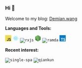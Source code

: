 ### Hi 👋

Welcome to my blog:  [Demian.wang](http://demian.wang/)

**Languages and Tools:**

<code><img title="javascript" height="20" src="https://raw.githubusercontent.com/github/explore/80688e429a7d4ef2fca1e82350fe8e3517d3494d/topics/javascript/javascript.png" /></code>
<code><img title="react" height="20" src="https://raw.githubusercontent.com/github/explore/80688e429a7d4ef2fca1e82350fe8e3517d3494d/topics/react/react.png" /></code>
<code><img title="rxjs" height="20" src="https://github.com/ReactiveX/rxjs/raw/master/docs_app/assets/Rx_Logo_S.png" /></code>
<code><img title="nodejs" height="20" src="https://raw.githubusercontent.com/github/explore/80688e429a7d4ef2fca1e82350fe8e3517d3494d/topics/nodejs/nodejs.png" /></code>
<code><img title="ramda" height="20" src="https://camo.githubusercontent.com/66e5b8122f99a1a0a2ffaed17eb85fd080ed38fc/68747470733a2f2f72616d64616a732e636f6d2f72616d646146696c6c65645f323030783233352e706e67" /></code>
<code><img title="typescript" height="20" src="https://raw.githubusercontent.com/github/explore/80688e429a7d4ef2fca1e82350fe8e3517d3494d/topics/typescript/typescript.png" /></code>

**Recent interest:**

<code><img title="single-spa" height="20" src="https://zh-hans.single-spa.js.org/img/logo-white-bgblue.svg" /></code>
<code><img title="qiankun" height="20" src="https://gw.alipayobjects.com/zos/bmw-prod/8a74c1d3-16f3-4719-be63-15e467a68a24/km0cv8vn_w500_h500.png" /></code>
